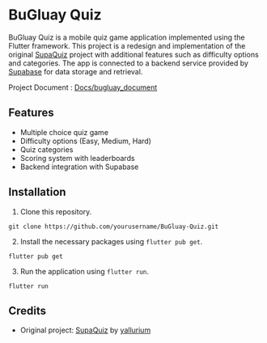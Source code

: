 # BuGluay Quiz

BuGluay Quiz is a mobile quiz game application implemented using the Flutter framework. This project is a redesign and implementation of the original [SupaQuiz](https://github.com/yallurium/supaquiz) project with additional features such as difficulty options and categories. The app is connected to a backend service provided by [Supabase](https://supabase.io/) for data storage and retrieval.

Project Document : [Docs/bugluay_document](https://github.com/pkbsa/bugluayquiz_flutter/blob/master/docs/bugluay_document.pdf)

## Features

- Multiple choice quiz game
- Difficulty options (Easy, Medium, Hard)
- Quiz categories
- Scoring system with leaderboards
- Backend integration with Supabase

## Installation

1. Clone this repository.
```
git clone https://github.com/yourusername/BuGluay-Quiz.git
```
2. Install the necessary packages using `flutter pub get`.
```
flutter pub get
```
3. Run the application using `flutter run`.
```
flutter run
```
## Credits

- Original project: [SupaQuiz](https://github.com/yallurium/supaquiz) by [yallurium](https://github.com/yallurium)